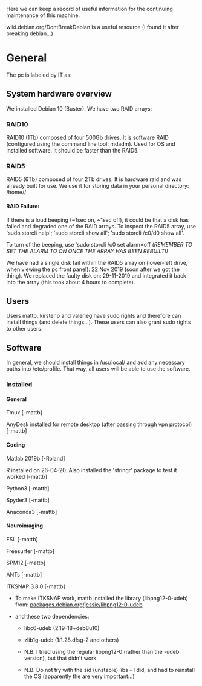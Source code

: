 Here we can keep a record of useful information for the continuing maintenance
of this machine.   

wiki.debian.org/DontBreakDebian is a useful resource (I found it after breaking
debian...)

# General
The pc is labeled by IT as: 

## System hardware overview
We installed Debian 10 (Buster). We have two RAID arrays:

### RAID10 
RAID10 (1Tb) composed of four 500Gb drives. It is software RAID (configured
using the command line tool: mdadm). Used for OS and installed software. It
should be faster than the RAID5.

### RAID5 
RAID5 (6Tb) composed of four 2Tb drives. It is hardware raid and was already
built for use. We use it for storing data in your personal directory:
/home/<username>/

#### RAID Failure:
If there is a loud beeping (~1sec on, ~1sec off), it could be that a disk has
failed and degraded one of the RAID arrays. To inspect the RAID5 array, use
'sudo storcli help'; 'sudo storcli show all'; 'sudo storcli /c0/d0 show all'.

To turn of the beeping, use 'sudo storcli /c0 set alarm=off *(REMEMBER TO SET
THE ALARM TO ON ONCE THE ARRAY HAS BEEN REBUILT!)*

We have had a single disk fail within the RAID5 array on (lower-left drive,
when viewing the pc front panel): 22 Nov 2019 (soon after we got the thing).
We replaced the faulty disk on: 29-11-2019 and integrated it back into the
array (this took about 4 hours to complete).

## Users
Users mattb, kirstenp and valerieg have sudo rights and therefore can install
things (and delete things...). These users can also grant sudo rights to other
users.

## Software

In general, we should install things in /usr/local/ and add any necessary paths
into /etc/profile. That way, all users will be able to use the software.

### Installed

#### General
Tmux [-mattb]

AnyDesk installed for remote desktop (after passing through vpn protocol)
[-mattb]

#### Coding
Matlab 2019b [-Roland]

R installed on 26-04-20. Also installed the 'stringr' package to test it worked
[-mattb]

Python3 [-mattb]

Spyder3 [-mattb]

Anaconda3 [-mattb]

#### Neuroimaging
FSL [-mattb]

Freesurfer [-mattb]

SPM12 [-mattb]

ANTs [-mattb]

ITKSNAP 3.8.0 [-mattb]

 - To make ITKSNAP work, mattb installed the library (libpng12-0-udeb) from: 
[packages.debian.org/jessie/libpng12-0-udeb](packages.debian.org/jessie/libpng12-0-udeb)


 - and these two dependencies:
     - libc6-udeb (2.19-18+deb8u10)
     - zlib1g-udeb (1:1.28.dfsg-2 and others)

     - N.B. I tried using the regular libpng12-0 (rather than the -udeb
       version), but that didn't work.
     - N.B. Do not try with the sid (unstable) libs - I did, and had to
       reinstall the OS (apparently the are very important...)


